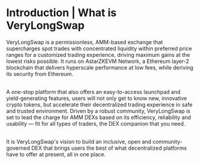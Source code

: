 # Introduction | What is VeryLongSwap

VeryLongSwap is a permissionless, AMM-based exchange that supercharges spot trades with concentrated liquidity within preferred price ranges for a customized trading experience, driving maximum gains at the lowest risks possible. It runs on AstarZKEVM Network, a Ethereum layer-2 blockchain that delivers hyperscale performance at low fees, while deriving its security from Ethereum.

\
A one-stop platform that also offers an easy-to-access launchpad and yield-generating features, users will not only get to know new, innovative crypto tokens, but accelerate their decentralized trading experience in safe and trusted environment. Driven by a robust community, VeryLongSwap is set to lead the charge for AMM DEXs based on its efficiency, reliability and usability — fit for all types of traders, the DEX companion that you need.

\
It is VeryLongSwap's vision to build an inclusive, open and community-governed DEX that brings users the best of what decentralized platforms have to offer at present, all in one place.

